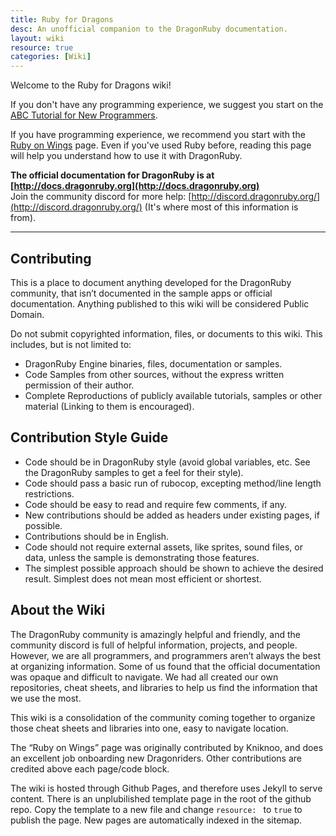 ```yaml
---
title: Ruby for Dragons
desc: An unofficial companion to the DragonRuby documentation.
layout: wiki
resource: true
categories: [Wiki]
---
```


Welcome to the Ruby for Dragons wiki!

If you don't have any programming experience, we suggest you start on the [ABC Tutorial for New Programmers](/Ruby_for_Dragons/abc-tutorial-for-new-programmers).

If you have programming experience, we recommend you start with the [Ruby on Wings](/Ruby_for_Dragons/ruby-on-wings) page. Even if you've used Ruby before, reading this page will help you understand how to use it with DragonRuby.

**The official documentation for DragonRuby is at [http://docs.dragonruby.org](http://docs.dragonruby.org)**  
Join the community discord for more help: [http://discord.dragonruby.org/](http://discord.dragonruby.org/) (It's where most of this information is from).

***

## Contributing
This is a place to document anything developed for the DragonRuby community, that isn’t documented in the sample apps or official documentation. Anything published to this wiki will be considered Public Domain.

Do not submit copyrighted information, files, or documents to this wiki. This includes, but is not limited to:

- DragonRuby Engine binaries, files, documentation or samples.
- Code Samples from other sources, without the express written permission of their author.
- Complete Reproductions of publicly available tutorials, samples or other material (Linking to them is encouraged).

## Contribution Style Guide
- Code should be in DragonRuby style (avoid global variables, etc. See the DragonRuby samples to get a feel for their style).
- Code should pass a basic run of rubocop, excepting method/line length restrictions.
- Code should be easy to read and require few comments, if any.
- New contributions should be added as headers under existing pages, if possible.
- Contributions should be in English.
- Code should not require external assets, like sprites, sound files, or data, unless the sample is demonstrating those features.
- The simplest possible approach should be shown to achieve the desired result. Simplest does not mean most efficient or shortest.

## About the Wiki
The DragonRuby community is amazingly helpful and friendly, and the community discord is full of helpful information, projects, and people. However, we are all programmers, and programmers aren’t always the best at organizing information. Some of us found that the official documentation was opaque and difficult to navigate. We had all created our own repositories, cheat sheets, and libraries to help us find the information that we use the most.

This wiki is a consolidation of the community coming together to organize those cheat sheets and libraries into one, easy to navigate location.

The “Ruby on Wings” page was originally contributed by Kniknoo, and does an excellent job onboarding new Dragonriders. Other contributions are credited above each page/code block.

The wiki is hosted through Github Pages, and therefore uses Jekyll to serve content. There is an unplubilished template page in the root of the github repo. Copy the template to a new file and change `resource: ` to `true` to publish the page. New pages are automatically indexed in the sitemap.
